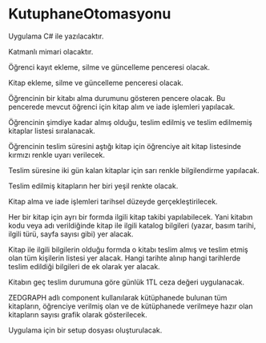 # KutuphaneOtomasyonu

Uygulama C# ile yazılacaktır.

Katmanlı mimari olacaktır.

Öğrenci kayıt ekleme, silme ve güncelleme penceresi olacak.

Kitap ekleme, silme ve güncelleme penceresi olacak.

Öğrencinin bir kitabı alma durumunu gösteren pencere olacak. Bu pencerede mevcut öğrenci için kitap alım ve iade işlemleri yapılacak.

Öğrencinin şimdiye kadar almış olduğu, teslim edilmiş ve teslim edilmemiş kitaplar listesi sıralanacak.

Öğrencinin teslim süresini aştığı kitap için öğrenciye ait kitap listesinde kırmızı renkle uyarı verilecek.

Teslim süresine iki gün kalan kitaplar için sarı renkle bilgilendirme yapılacak.

Teslim edilmiş kitapların her biri yeşil renkte olacak.

Kitap alma ve iade işlemleri tarihsel düzeyde gerçekleştirilecek.

Her bir kitap için ayrı bir formda ilgili kitap takibi yapılabilecek. Yani kitabın kodu veya adı verildiğinde kitap ile ilgili katalog bilgileri (yazar, basım tarihi, ilgili türü, sayfa sayısı gibi) yer alacak.

Kitap ile ilgili bilgilerin olduğu formda o kitabı teslim almış ve teslim etmiş olan tüm kişilerin listesi yer alacak. Hangi tarihte alınıp hangi tarihlerde teslim edildiği bilgileri de ek olarak yer alacak.

Kitabın geç teslim durumuna göre günlük 1TL ceza değeri uygulanacak.

ZEDGRAPH adlı component kullanılarak kütüphanede bulunan tüm kitapların, öğrenciye verilmiş olan ve de kütüphanede verilmeye hazır olan kitapların sayısı grafik olarak gösterilecek.

Uygulama için bir setup dosyası oluşturulacak.

